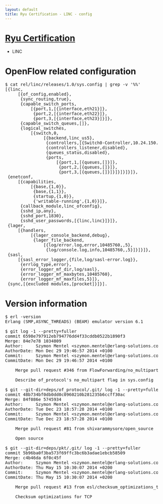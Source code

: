 ```yaml
---
layout: default
title: Ryu Certification - LINC - config
---
```

# [Ryu Certification](http://osrg.github.io/ryu/certification.html)
* LINC

# OpenFlow related configuration
<pre>
$ cat rel/linc/releases/1.0/sys.config | grep -v '%%'
[{linc,
     [{of_config,enabled},
      {sync_routing,true},
      {capable_switch_ports,
          [{port,1,[{interface,eth21}]},
           {port,2,[{interface,eth22}]},
           {port,3,[{interface,eth23}]}]},
      {capable_switch_queues,[]},
      {logical_switches,
          [{switch,0,
               [{backend,linc_us5},
                {controllers,[{Switch0-Controller,10.24.150.30,6633,tcp}]},
                {controllers_listener,disabled},
                {queues_status,disabled},
                {ports,
                    [{port,1,[{queues,[]}]},
                     {port,2,[{queues,[]}]},
                     {port,3,[{queues,[]}]}]}]}]}]},
 {enetconf,
     [{capabilities,
          [{base,{1,0}},
           {base,{1,1}},
           {startup,{1,0}},
           {'writable-running',{1,0}}]},
      {callback_module,linc_ofconfig},
      {sshd_ip,any},
      {sshd_port,1830},
      {sshd_user_passwords,[{linc,linc}]}]},
 {lager,
     [{handlers,
          [{lager_console_backend,debug},
           {lager_file_backend,
               [{log/error.log,error,10485760,,5},
                {log/console.log,info,10485760,,5}]}]}]},
 {sasl,
     [{sasl_error_logger,{file,log/sasl-error.log}},
      {errlog_type,error},
      {error_logger_mf_dir,log/sasl},
      {error_logger_mf_maxbytes,10485760},
      {error_logger_mf_maxfiles,5}]},
 {sync,[{excluded_modules,[procket]}]}].
</pre>

# Version information
<pre>
$ erl -version
Erlang (SMP,ASYNC_THREADS) (BEAM) emulator version 6.1

$ git log -1 --pretty=fuller
commit 6598e797912eb794776dd4f33cddb0522b1890f3
Merge: 84e7e78 1034809
Author:     Szymon Mentel &lt;szymon.mentel@erlang-solutions.com&gt;
AuthorDate: Mon Dec 29 19:46:57 2014 +0100
Commit:     Szymon Mentel &lt;szymon.mentel@erlang-solutions.com&gt;
CommitDate: Mon Dec 29 19:46:57 2014 +0100

    Merge pull request #346 from FlowForwarding/no_multipart
    
    Describe of_protocol's no_multipart flag in sys.config

$ git --git-dir=deps/of_protocol/.git/ log -1 --pretty=fuller
commit 48b734bf0db0dd0c0960210b281235b6ccff30ac
Merge: 84f086e 5745934
Author:     Szymon Mentel &lt;szymon.mentel@erlang-solutions.com&gt;
AuthorDate: Tue Dec 23 18:57:28 2014 +0100
Commit:     Szymon Mentel &lt;szymon.mentel@erlang-solutions.com&gt;
CommitDate: Tue Dec 23 18:57:28 2014 +0100

    Merge pull request #81 from shivarammysore/open_source
    
    Open source

$ git --git-dir=deps/pkt/.git/ log -1 --pretty=fuller
commit 5b96ba0f3ba573f69ffc3bc6b3adae1ebcb58509
Merge: c4b46da 6f0c45f
Author:     Szymon Mentel &lt;szymon.mentel@erlang-solutions.com&gt;
AuthorDate: Thu May 15 10:30:07 2014 +0200
Commit:     Szymon Mentel &lt;szymon.mentel@erlang-solutions.com&gt;
CommitDate: Thu May 15 10:30:07 2014 +0200

    Merge pull request #13 from esl/checksum_optimizations_tcp
    
    Checksum optimizations for TCP
</pre>
